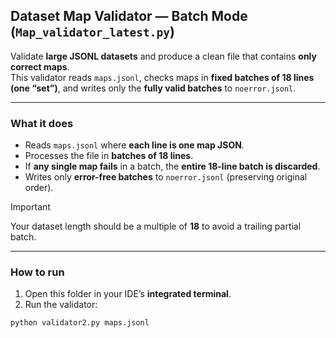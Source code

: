 ## Dataset Map Validator — **Batch Mode** (`Map_validator_latest.py`)

Validate **large JSONL datasets** and produce a clean file that contains **only correct maps**.  
This validator reads `maps.jsonl`, checks maps in **fixed batches of 18 lines (one “set”)**, and writes only the **fully valid batches** to `noerror.jsonl`.

---

### **What it does**
- Reads `maps.jsonl` where **each line is one map JSON**.
- Processes the file in **batches of 18 lines**.
- If **any single map fails** in a batch, the **entire 18-line batch is discarded**.
- Writes only **error-free batches** to `noerror.jsonl` (preserving original order).

> [!IMPORTANT]
> Your dataset length should be a multiple of **18** to avoid a trailing partial batch.

---

### **How to run**

1. Open this folder in your IDE’s **integrated terminal**.
2. Run the validator:

```bash
python validator2.py maps.jsonl 
